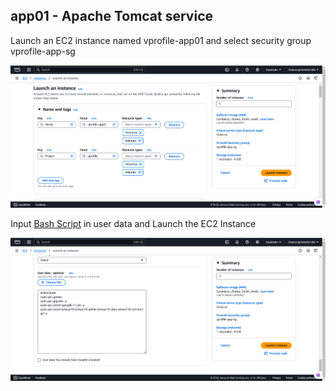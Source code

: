 ## app01 - Apache Tomcat service

Launch an EC2 instance named vprofile-app01 and select security group vprofile-app-sg

 ![Memcached image 1](https://github.com/Kizhakkekkara-Vishnu-Vijayan/vprofile-aws-deployment/blob/master/AWS-Console-SS-All/app01-first.png)

 Input [Bash Script](https://github.com/Kizhakkekkara-Vishnu-Vijayan/vprofile-aws-deployment/blob/master/Deployment-Scripts/tomcat_ubuntu.sh "Bash script of Tomcat") in user data and Launch the EC2 Instance

 ![Memcached image 2](https://github.com/Kizhakkekkara-Vishnu-Vijayan/vprofile-aws-deployment/blob/master/AWS-Console-SS-All/app01-second.png)
